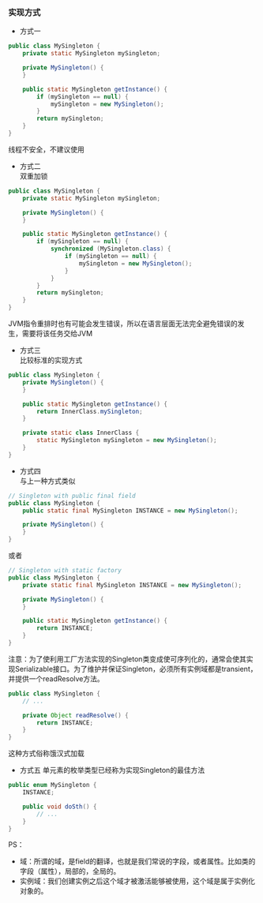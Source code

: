 ### 实现方式

* 方式一

```java
public class MySingleton {
    private static MySingleton mySingleton;

    private MySingleton() {
    }

    public static MySingleton getInstance() {
        if (mySingleton == null) {
            mySingleton = new MySingleton();
        }
        return mySingleton;
    }
}
```

线程不安全，不建议使用

* 方式二  
  双重加锁

```java
public class MySingleton {
    private static MySingleton mySingleton;

    private MySingleton() {
    }

    public static MySingleton getInstance() {
        if (mySingleton == null) {
            synchronized (MySingleton.class) {
                if (mySingleton == null) {
                    mySingleton = new MySingleton();
                }
            }
        }
        return mySingleton;
    }
}
```

JVM指令重排时也有可能会发生错误，所以在语言层面无法完全避免错误的发生，需要将该任务交给JVM

* 方式三  
  比较标准的实现方式

```java
public class MySingleton {
    private MySingleton() {
    }

    public static MySingleton getInstance() {
        return InnerClass.mySingleton;
    }

    private static class InnerClass {
        static MySingleton mySingleton = new MySingleton();
    }
}
```

* 方式四  
  与上一种方式类似

```java
// Singleton with public final field
public class MySingleton {
    public static final MySingleton INSTANCE = new MySingleton();

    private MySingleton() {
    }
}
```

或者

```java
// Singleton with static factory
public class MySingleton {
    private static final MySingleton INSTANCE = new MySingleton();

    private MySingleton() {
    }

    public static MySingleton getInstance() {
        return INSTANCE;
    }
}
```

注意：为了使利用工厂方法实现的Singleton类变成使可序列化的，通常会使其实现Serializable接口。为了维护并保证Singleton，必须所有实例域都是transient，并提供一个readResolve方法。

```java
public class MySingleton {
    // ...

    private Object readResolve() {
        return INSTANCE;
    }
}
```

这种方式俗称饿汉式加载

* 方式五 单元素的枚举类型已经称为实现Singleton的最佳方法

```java
public enum MySingleton {
    INSTANCE;

    public void doSth() {
        // ...
    }
}
```

PS：

* 域：所谓的域，是field的翻译，也就是我们常说的字段，或者属性。比如类的字段（属性），局部的，全局的。
* 实例域：我们创建实例之后这个域才被激活能够被使用，这个域是属于实例化对象的。